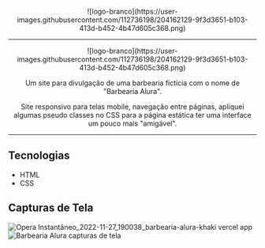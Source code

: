 <p align="center"> ![logo-branco](https://user-images.githubusercontent.com/112736198/204162129-9f3d3651-b103-413d-b452-4b47d605c368.png) </p>

<hr>

<p align="center"> ![logo-branco](https://user-images.githubusercontent.com/112736198/204162129-9f3d3651-b103-413d-b452-4b47d605c368.png)
 </p>
<p align="center">Um site para divulgação de uma barbearia fictícia com o nome de "Barbearia Alura".</p>
<p align="center">Site responsivo para telas mobile, navegação entre páginas, apliquei algumas pseudo classes no CSS para a página estática ter uma interface um pouco mais "amigável".</p>

<hr>

## Tecnologias
* HTML
* CSS

## Capturas de Tela
![Opera Instantâneo_2022-11-27_190038_barbearia-alura-khaki vercel app](https://user-images.githubusercontent.com/112736198/204161946-cf20b8a3-f109-4207-b806-5ea716a90dbb.png)
![Barbearia Alura capturas de tela](https://user-images.githubusercontent.com/112736198/204164724-943945fc-058f-4979-9362-76debc665c8a.png)
